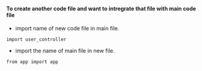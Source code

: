 #### To create another code file and want to intregrate that file with main code file
- import name of new code file in main file.
```
import user_controller
```

- import the name of main file in new file.
```
from app import app
```














